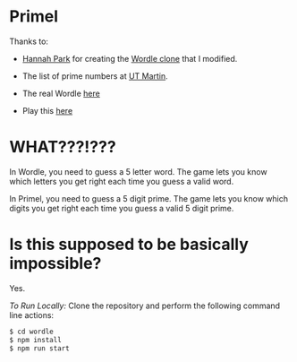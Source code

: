 # Primel


Thanks to:
  - [Hannah Park](https://github.com/hannahcode) for creating the [Wordle clone](https://github.com/hannahcode/wordle) that I modified.
  - The list of prime numbers at [UT Martin](https://primes.utm.edu/lists/small/10000.txt).
  - The real Wordle [here](https://www.powerlanguage.co.uk/wordle/)

- Play this [here](https://converged.yt/primel)

# WHAT???!???

In Wordle, you need to guess a 5 letter word. The game lets you know which letters you get right each time you guess a valid word.

In Primel, you need to guess a 5 digit prime. The game lets you know which digits you get right each time you guess a valid 5 digit prime.


# Is this supposed to be basically impossible?

Yes.


_To Run Locally:_
Clone the repository and perform the following command line actions:
```bash
$ cd wordle
$ npm install
$ npm run start
```

